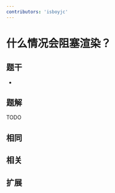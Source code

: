 ```yaml
---
contributors: 'isboyjc'
---
```


# 什么情况会阻塞渲染？

## 题干

- 



## 题解

<!-- ::: details 点我查看题解 -->

  TODO

<!-- ::: -->



## 相同


## 相关


## 扩展

